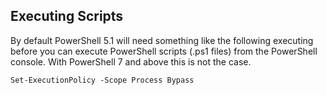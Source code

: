 ## Executing Scripts

By default PowerShell 5.1 will need something like the following executing before you can execute PowerShell scripts (.ps1 files) from the PowerShell console. With PowerShell 7 and above this is not the case.

`Set-ExecutionPolicy -Scope Process Bypass`